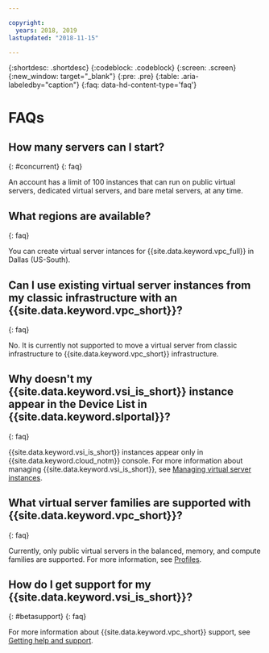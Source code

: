 ```yaml
---

copyright:
  years: 2018, 2019
lastupdated: "2018-11-15"

---
```


{:shortdesc: .shortdesc}
{:codeblock: .codeblock}
{:screen: .screen}
{:new_window: target="_blank"}
{:pre: .pre}
{:table: .aria-labeledby="caption"}
{:faq: data-hd-content-type='faq'}

# FAQs

## How many servers can I start?
{: #concurrent}
{: faq}

An account has a limit of 100 instances that can run on public virtual servers, dedicated virtual servers, and bare metal servers, at any time.

## What regions are available?
{: faq}

You can create virtual server intances for {{site.data.keyword.vpc_full}} in Dallas (US-South).

## Can I use existing virtual server instances from my classic infrastructure with an {{site.data.keyword.vpc_short}}?
{: faq}

No. It is currently not supported to move a virtual server from classic infrastructure to {{site.data.keyword.vpc_short}} infrastructure.

## Why doesn't my {{site.data.keyword.vsi_is_short}} instance appear in the Device List in {{site.data.keyword.slportal}}?
{: faq}

{{site.data.keyword.vsi_is_short}} instances appear only in {{site.data.keyword.cloud_notm}} console. For more information about managing {{site.data.keyword.vsi_is_short}}, see [Managing virtual server instances](/docs/vsi-is/vsi_is_manage_instances.html).


## What virtual server families are supported with {{site.data.keyword.vpc_short}}?
{: faq}

Currently, only public virtual servers in the balanced, memory, and compute families are supported. For more information, see [Profiles](/docs/vsi-is/vsi_is_profiles.html).

## How do I get support for my {{site.data.keyword.vsi_is_short}}?
{: #betasupport}
{: faq}

For more information about {{site.data.keyword.vpc_short}} support, see [Getting help and support](/docs/infrastructure/vpc/getting-help.html).
